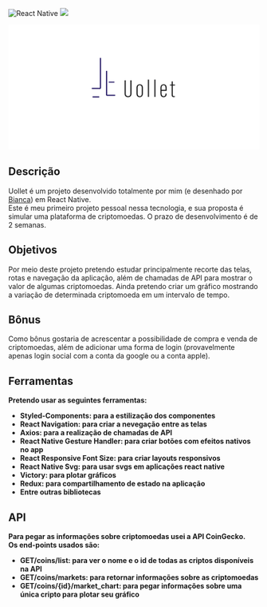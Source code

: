 ![React Native](https://img.shields.io/badge/react_native-%2320232a.svg?style=for-the-badge&logo=react&logoColor=%2361DAFB)
<img src="https://img.shields.io/badge/Expo-1B1F23?style=for-the-badge&logo=expo&logoColor=white">

<div align="center" ><img alt="Logo Uollet" width="1200"  height="250" src="./src/assets/uollet.svg"></div>

<h2>Descrição</h2>
<p>Uollet é um projeto desenvolvido totalmente por mim (e desenhado por <a href="https://www.linkedin.com/search/results/all/?keywords=bianca%20bicalho&origin=RICH_QUERY_SUGGESTION&position=0&searchId=164792c1-ce6b-4509-8a59-f96950795146&sid=mMP">Bianca</a>) em React Native.<br>
Este é meu primeiro projeto pessoal nessa tecnologia, e sua proposta é simular uma plataforma de criptomoedas. O prazo de desenvolvimento é de 2 semanas.</p>

<h2>Objetivos</h2>
<p>Por meio deste projeto pretendo estudar principalmente recorte das telas, rotas e navegação da aplicação, além de chamadas de API para mostrar o valor de algumas criptomoedas. Ainda pretendo criar um gráfico mostrando a variação de determinada criptomoeda em um intervalo de tempo.</p>

<h2>Bônus</h2>
<p>Como bônus gostaria de acrescentar a possibilidade de compra e venda de criptomoedas, além de adicionar uma forma de login (provavelmente apenas login social com a conta da google ou a conta apple).</p>

<h2>Ferramentas</h2>
<p><strong>Pretendo usar as seguintes ferramentas:</strog></p>
<ul>
  <li>Styled-Components: para a estilização dos componentes</li>
  <li>React Navigation: para criar a nevegação entre as telas</li>
  <li>Axios: para a realização de chamadas de API</li>
  <li>React Native Gesture Handler: para criar botões com efeitos nativos no app</li>
  <li>React Responsive Font Size: para criar layouts responsivos</li>
  <li>React Native Svg: para usar svgs em aplicações react native</li>
  <li>Victory: para plotar gráficos</li>
  <li>Redux: para compartilhamento de estado na aplicação</li>
  <li>Entre outras bibliotecas</li>
</ul>

<h2>API</h2>
<p>Para pegar as informações sobre criptomoedas usei a API <strong>CoinGecko</strong>.<br>
Os end-points usados são:</p>
<ul>
  <li><strong>GET/coins/list</strong>: para ver o nome e o id de todas as criptos disponíveis na API</li>
  <li><strong>GET/coins/markets</strong>: para retornar informações sobre as criptomoedas</li>
  <li><strong>GET/coins/{id}/market_chart</strong>: para pegar informações sobre uma única cripto para plotar seu gráfico</li>
</ul>
